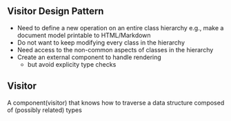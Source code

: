 Visitor Design Pattern
----------------------
- Need to define a new operation on an entire class hierarchy e.g., make a document model printable to HTML/Markdown
- Do not want to keep modifying every class in the hierarchy
- Need access to the non-common aspects of classes in the hierarchy
- Create an external component to handle rendering 
    * but avoid explicity type checks

## Visitor 
A component(visitor) that knows how to traverse a data structure composed of (possibly related) types